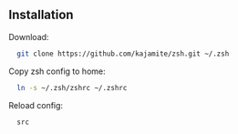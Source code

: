 Installation
------------

  Download:

  ```zsh
    git clone https://github.com/kajamite/zsh.git ~/.zsh
  ```

  Copy zsh config to home:

  ```zsh
    ln -s ~/.zsh/zshrc ~/.zshrc   
  ```

  Reload config:

  ```zsh
    src
  ```
